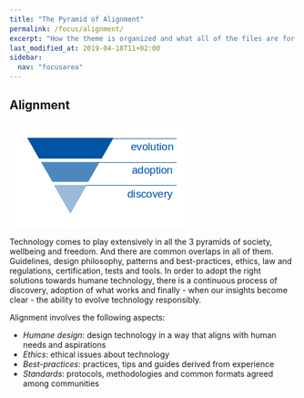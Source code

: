 ```yaml
---
title: "The Pyramid of Alignment"
permalink: /focus/alignment/
excerpt: "How the theme is organized and what all of the files are for."
last_modified_at: 2019-04-18T11+02:00
sidebar:
  nav: "focusarea"
---
```


## Alignment

![pyramid-of-alignment](/assets/images/humanetech-pyramid-of-alignment-tinted-bare.png)


Technology comes to play extensively in all the 3 pyramids of society, wellbeing and freedom. And there are common overlaps in all of them. Guidelines, design philosophy, patterns and best-practices, ethics, law and regulations, certification, tests and tools. In order to adopt the right solutions towards humane technology, there is a continuous process of discovery, adoption of what works and finally - when our insights become clear - the ability to evolve technology responsibly.


Alignment involves the following aspects:


- _Humane design_: design technology in a way that aligns with human needs and aspirations  
- _Ethics_: ethical issues about technology
- _Best-practices_: practices, tips and guides derived from experience
- _Standards_: protocols, methodologies and common formats agreed among communities
